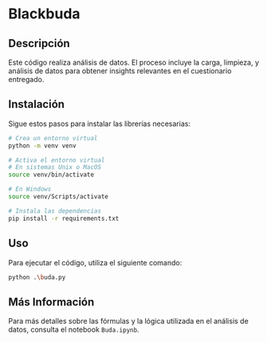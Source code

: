 
# Blackbuda

## Descripción
Este código realiza análisis de datos. El proceso incluye la carga, limpieza, y análisis de datos para obtener insights relevantes en el cuestionario entregado.

## Instalación
Sigue estos pasos para instalar las librerías necesarias:

```bash
# Crea un entorno virtual
python -m venv venv

# Activa el entorno virtual
# En sistemas Unix o MacOS
source venv/bin/activate

# En Windows
source venv/Scripts/activate

# Instala las dependencias
pip install -r requirements.txt
```

## Uso
Para ejecutar el código, utiliza el siguiente comando:

```bash
python .\buda.py
```


## Más Información
Para más detalles sobre las fórmulas y la lógica utilizada en el análisis de datos, consulta el notebook `Buda.ipynb`.
